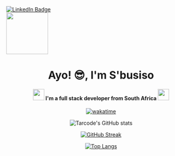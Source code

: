 <div id="badges">
  <a href="https://www.linkedin.com/in/sibusiso-nkosi-9a7018223">
    <img src="https://img.shields.io/badge/LinkedIn-blue?style=for-the-badge&logo=linkedin&logoColor=white" alt="LinkedIn Badge"/>
  </a>
</div>

<img src="https://media.giphy.com/media/l4FGKMDAn0EZKuZIk/giphy.gif" width="111">

<div align="center">
<h1>Ayo! 😎, I'm S'busiso</h1>

#### <img src="https://media.giphy.com/media/WUlplcMpOCEmTGBtBW/giphy.gif" width="30"> I'm a full stack developer from South Africa <img src="https://media.giphy.com/media/JOk7H5UmYF5UWkiPxW/giphy.gif" width="30"> 
</div>

<div align="center">

 [![wakatime](https://wakatime.com/badge/user/5f84a623-b83b-43bd-b289-77919eeab091.svg)](https://wakatime.com/@5f84a623-b83b-43bd-b289-77919eeab091)

![Tarcode's GitHub stats](https://github-readme-stats.vercel.app/api?username=sbuDiction&theme=vision-friendly-dark&show_icons=true)

[![GitHub Streak](http://github-readme-streak-stats.herokuapp.com?user=sbuDiction&theme=dark&background=000000)](https://git.io/streak-stats)
</div>

<div align="center">

[![Top Langs](https://github-readme-stats.vercel.app/api/top-langs/?username=sbuDiction&layout=compact&theme=vision-friendly-dark)](https://github.com/anuraghazra/github-readme-stats)
</div>